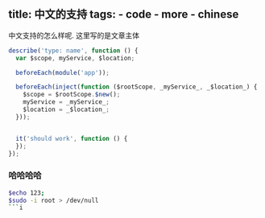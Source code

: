 title: 中文的支持
tags:
	- code
	- more
	- chinese
---
中文支持的怎么样呢.
这里写的是文章主体



``` javascript
describe('type: name', function () {
  var $scope, myService, $location;

  beforeEach(module('app'));

  beforeEach(inject(function ($rootScope, _myService_, _$location_) {
    $scope = $rootScope.$new();
    myService = _myService_;
    $location = _$location_;
  }));


  it('should work', function () {
  });
});
```


### 哈哈哈哈
``` bash
$echo 123;
$sudo -i root > /dev/null
```i

